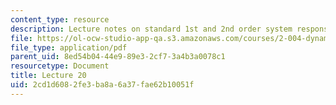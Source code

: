 ```yaml
---
content_type: resource
description: Lecture notes on standard 1st and 2nd order system responses.
file: https://ol-ocw-studio-app-qa.s3.amazonaws.com/courses/2-004-dynamics-and-control-ii-spring-2008/2cd1d6082fe3ba8a6a37fae62b10051f_lecture_20.pdf
file_type: application/pdf
parent_uid: 8ed54b04-44e9-89e3-2cf7-3a4b3a0078c1
resourcetype: Document
title: Lecture 20
uid: 2cd1d608-2fe3-ba8a-6a37-fae62b10051f
---
```

